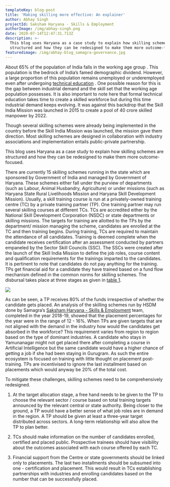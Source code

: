 ```yaml
---
templateKey: blog-post
title: 'Making skilling more effective: An explainer'
author: Abhay Singh
projectId: Saksham Haryana - Skills & Employment
authorImage: /img/abhay-singh.png
date: 2020-07-14T12:47:31.713Z
description: >-
  This blog uses Haryana as a case study to explain how skilling schemes are
  structured and how they can be redesigned to make them more outcome-focused.
featuredimage: /img/abhay-blog_samagra-governance.jpg
---
```

About 65% of the population of India falls in the working age group . This population is the bedrock of India’s famed demographic dividend. However, a large proportion of this population remains unemployed or underemployed even after undergoing [technical education](https://timesofindia.indiatimes.com/city/mumbai/with-50-seats-vacant-aicte-bars-new-engg-colleges-for-2-yrs/articleshow/74108507.cms) . One possible reason for this is the gap between industrial demand and the skill set that the working age population possesses. It is also important to note here that formal technical education takes time to create a skilled workforce but during this time industrial demand keeps evolving. It was against this backdrop that the Skill India Mission was launched in 2015 to create a pool of 40 crore skilled manpower by 2022. 

Though several skilling schemes were already being implemented in the country before the Skill India Mission was launched, the mission gave them direction. Most skilling schemes are designed in collaboration with industry associations and implementation entails public-private partnership. 

This blog uses Haryana as a case study to explain how skilling schemes are structured and how they can be redesigned to make them more outcome-focused.

There are currently 15 skilling schemes running in the state which are sponsored by Government of India and managed by Government of Haryana. These schemes either fall under the purview of departments (such as Labour, Animal Husbandry, Agriculture) or under missions (such as Haryana State Rural Livelihoods Mission and Haryana Skill Development Mission). Usually, a skill training course is run at a privately-owned training centre (TC) by a private training partner (TP). One training partner may run several skilling courses at different TCs. TCs are accredited either by the National Skill Development Corporation (NSDC) or state departments or skilling missions. The targets for training are allotted to the TPs by the department/ mission managing the scheme, candidates are enrolled at the TC and then training begins. During training, TCs are required to maintain the attendance of all candidates. Training is deemed complete when the candidate receives certification after an assessment conducted by partners empaneled by the Sector Skill Councils (SSC). The SSCs were created after the launch of the Skill India Mission to define the job roles, course content and qualification requirements for the trainings imparted to the candidates. It is pertinent to note that candidates do not pay anything for the training. TPs get financial aid for a candidate they have trained based on a fund flow mechanism defined in the common norms for skilling schemes. The disbursal takes place at three stages as given in [table 1](https://www.msde.gov.in/assets/images/pmkvy/Clarification_Cost%20Break%20up%20under%20CSSM%20of%20PMKVY%202016-20.pdf).

![](/img/annotation-2020-07-14-182033.png)

As can be seen, a TP receives 80% of the funds irrespective of whether the candidate gets placed. An analysis of the skilling schemes run by HSDM done by Samagra’s [Saksham Haryana - Skills & Employment](https://www.samagragovernance.in/project/saksham-employment/) team, completed in the year 2018-19, showed that the placement percentages for the year were in the range of 12 - 16%. When TPs are given targets that are not aligned with the demand in the industry how would the candidates get absorbed in the workforce? This requirement varies from region to region based on the type of dominant industries. A candidate who stays in Yamunanagar might not get placed there after completing a course in Artificial Intelligence but the same candidate would have a higher chance of getting a job if she had been staying in Gurugram. As such the entire ecosystem is focused on training with little thought on placement post-training. TPs are incentivised to ignore the last installment based on placements which would anyway be 20% of the total cost. 

To mitigate these challenges, skilling schemes need to be comprehensively redesigned. 

1.	At the target allocation stage, a free hand needs to be given to the TP to choose the relevant sector / course based on total training targets announced by the relevant central or state authority. Being closer to the ground, a TP would have a better sense of what job roles are in demand in the region. A TP should be given at least a three-year target distributed across sectors. A long-term relationship will also allow the TP to plan better.

2.	TCs should make information on the number of candidates enrolled, certified and placed public. Prospective trainees should have visibility about the outcomes associated with each course offered by each TC.

3.	Financial support from the Centre or state governments should be linked only to placements. The last two installments should be subsumed into one - certification and placement. This would result in TCs establishing partnerships with industries and enrolling candidates based on the number that can be successfully placed.

